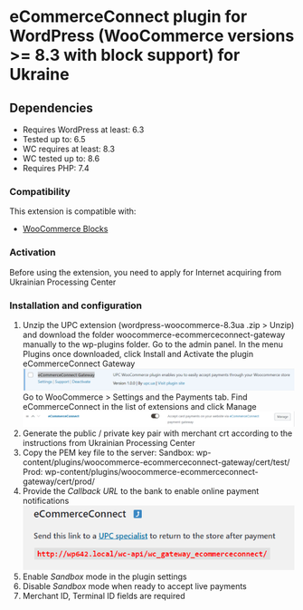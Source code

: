 # eCommerceConnect plugin for WordPress (WooCommerce versions >= 8.3 with block support) for Ukraine

## Dependencies
- Requires WordPress at least: 6.3
- Tested up to: 6.5
- WC requires at least: 8.3
- WC tested up to: 8.6
- Requires PHP: 7.4

### Compatibility
This extension is compatible with:
- [WooCommerce Blocks](https://woo.com/document/cart-checkout-blocks-status/)

### Activation
Before using the extension, you need to apply for Internet acquiring from Ukrainian Processing Center

### Installation and configuration
1. Unzip the UPC extension (wordpress-woocommerce-8.3ua .zip > Unzip) and download the folder woocommerce-ecommerceconnect-gateway manually to the wp-plugins folder. 
Go to the admin panel. In the menu Plugins once downloaded, click Install and Activate the plugin eCommerceConnect Gateway
![eCommerceConnect Gateway](image-1.png)
Go to WooCommerce > Settings and the Payments tab. Find eCommerceConnect in the list of extensions and click Manage
![WooCommerce](image-2.png)
2. Generate the public / private key pair with merchant crt according to the instructions from Ukrainian Processing Center
3. Copy the PEM key file to the server:
    Sandbox: wp-content/plugins/woocommerce-ecommerceconnect-gateway/cert/test/
    Prod: wp-content/plugins/woocommerce-ecommerceconnect-gateway/cert/prod/
4. Provide the *Callback URL* to the bank to enable online payment notifications
![notify url](image.png)
5. Enable *Sandbox* mode in the plugin settings
6. Disable *Sandbox* mode when ready to accept live payments
7. Merchant ID, Terminal ID fields are required
